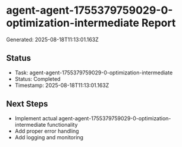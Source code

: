 # agent-agent-1755379759029-0-optimization-intermediate Report

Generated: 2025-08-18T11:13:01.163Z

## Status
- Task: agent-agent-1755379759029-0-optimization-intermediate
- Status: Completed
- Timestamp: 2025-08-18T11:13:01.163Z

## Next Steps
- Implement actual agent-agent-1755379759029-0-optimization-intermediate functionality
- Add proper error handling
- Add logging and monitoring
